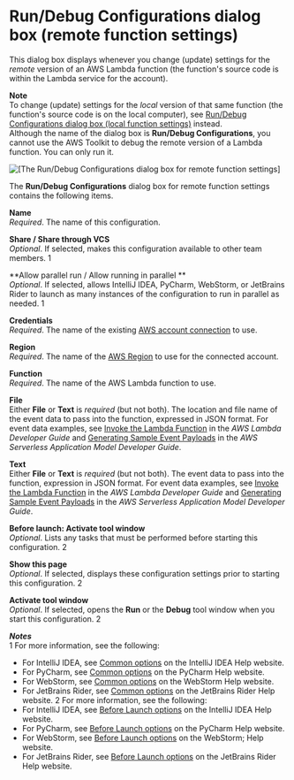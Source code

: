 # Run/Debug Configurations dialog box \(remote function settings\)<a name="run-debug-configurations-dialog-remote"></a>

This dialog box displays whenever you change \(update\) settings for the *remote* version of an AWS Lambda function \(the function's source code is within the Lambda service for the account\)\.

**Note**  
To change \(update\) settings for the *local* version of that same function \(the function's source code is on the local computer\), see [Run/Debug Configurations dialog box \(local function settings\)](run-debug-configurations-dialog-local.md) instead\.  
Although the name of the dialog box is **Run/Debug Configurations**, you cannot use the AWS Toolkit to debug the remote version of a Lambda function\. You can only run it\.

![\[The Run/Debug Configurations dialog box for remote function settings\]](http://docs.aws.amazon.com/toolkit-for-jetbrains/latest/userguide/)

The **Run/Debug Configurations** dialog box for remote function settings contains the following items\.

**Name**  
*Required*\. The name of this configuration\.

**Share / Share through VCS**  
*Optional*\. If selected, makes this configuration available to other team members\. 1

**Allow parallel run / Allow running in parallel **  
*Optional*\. If selected, allows IntelliJ IDEA, PyCharm, WebStorm, or JetBrains Rider to launch as many instances of the configuration to run in parallel as needed\. 1

**Credentials**  
*Required*\. The name of the existing [AWS account connection](key-tasks.md#key-tasks-connections) to use\.

**Region**  
*Required*\. The name of the [AWS Region](key-tasks.md#key-tasks-switch-region) to use for the connected account\.

**Function**  
*Required*\. The name of the AWS Lambda function to use\.

**File**  
Either **File** or **Text** is *required* \(but not both\)\. The location and file name of the event data to pass into the function, expressed in JSON format\. For event data examples, see [Invoke the Lambda Function](https://docs.aws.amazon.com/lambda/latest/dg/getting-started-create-function.html#get-started-invoke-manually) in the *AWS Lambda Developer Guide* and [Generating Sample Event Payloads](https://docs.aws.amazon.com/serverless-application-model/latest/developerguide/serverless-sam-cli-using-generate-event.html) in the *AWS Serverless Application Model Developer Guide*\.

**Text**  
Either **File** or **Text** is *required* \(but not both\)\. The event data to pass into the function, expression in JSON format\. For event data examples, see [Invoke the Lambda Function](https://docs.aws.amazon.com/lambda/latest/dg/getting-started-create-function.html#get-started-invoke-manually) in the *AWS Lambda Developer Guide* and [Generating Sample Event Payloads](https://docs.aws.amazon.com/serverless-application-model/latest/developerguide/serverless-sam-cli-using-generate-event.html) in the *AWS Serverless Application Model Developer Guide*\.

**Before launch: Activate tool window**  
*Optional*\. Lists any tasks that must be performed before starting this configuration\. 2

**Show this page**  
*Optional*\. If selected, displays these configuration settings prior to starting this configuration\. 2

**Activate tool window**  
*Optional*\. If selected, opens the **Run** or the **Debug** tool window when you start this configuration\. 2

***Notes***  
1 For more information, see the following:  
+ For IntelliJ IDEA, see [Common options](https://www.jetbrains.com/help/idea/run-debug-configurations-dialog.html#common) on the IntelliJ IDEA Help website\. 
+ For PyCharm, see [Common options](https://www.jetbrains.com/help/pycharm/run-debug-configurations-dialog.html#common) on the PyCharm Help website\.
+ For WebStorm, see [Common options](https://www.jetbrains.com/help/webstorm/run-debug-configuration-node-js.html#common) on the WebStorm Help website\.
+ For JetBrains Rider, see [Common options](https://www.jetbrains.com/help/rider/Run_Debug_Configurations_dialog.html#common) on the JetBrains Rider Help website\.
2 For more information, see the following:  
+ For IntelliJ IDEA, see [Before Launch options](https://www.jetbrains.com/help/idea/run-debug-configurations-dialog.html#before-launch-options) on the IntelliJ IDEA Help website\. 
+ For PyCharm, see [Before Launch options](https://www.jetbrains.com/help/pycharm/run-debug-configurations-dialog.html#before-launch-options) on the PyCharm Help website\.
+ For WebStorm, see [Before Launch options](https://www.jetbrains.com/help/webstorm/run-debug-configuration-node-js.html#before-launch-options) on the WebStorm; Help website\.
+ For JetBrains Rider, see [Before Launch options](https://www.jetbrains.com/help/rider/Run_Debug_Configurations_dialog.html#before-launch-options) on the JetBrains Rider Help website\.